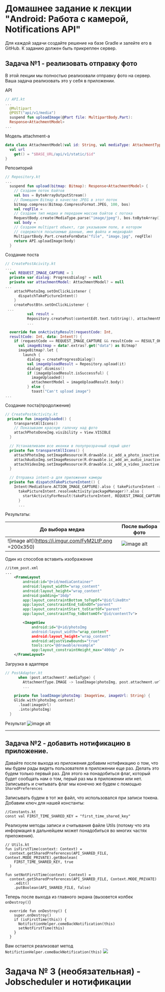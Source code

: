 # Домашнее задание к лекции "Android: Работа с камерой, Notifications API"
Для каждой задачи создайте решение на базе Gradle и залейте его в GitHub.
К заданию должен быть прикреплен сервер.

## Задача №1 - реализовать отправку фото
В этой лекции мы полностью реализовали отправку фото на сервер.
Ваша задача реализовать это у себя в приложении.

API
```kotlin
// API.kt
...
  @Multipart
  @POST("api/v1/media")
  suspend fun uploadImage(@Part file: MultipartBody.Part):
  Response<AttachmentModel>
...
```
Модель attachment-а
```kotlin
data class AttachmentModel(val id: String, val mediaType: AttachmentType) {
  val url
    get() = "$BASE_URL/api/v1/static/$id"
}
```


Репозиторий
```kotlin
// Repository.kt
...
  suspend fun upload(bitmap: Bitmap): Response<AttachmentModel> {
    // Создаем поток байтов 
    val bos = ByteArrayOutputStream()
    // Помещаем Bitmap в качестве JPEG в этот поток
    bitmap.compress(Bitmap.CompressFormat.JPEG, 100, bos)
    val reqFIle =
    // Создаем тип медиа и передаем массив байтов с потока
    RequestBody.create(MediaType.parse("image/jpeg"), bos.toByteArray())
    val body = 
    // Создаем multipart объект, где указываем поле, в котором
    // содержатся посылаемые данные, имя файла и медиафайл
    MultipartBody.Part.createFormData("file", "image.jpg", reqFIle)
    return API.uploadImage(body)
  }
```
Создание поста
```kotlin
// CreatePostAcivity.kt
...
  val REQUEST_IMAGE_CAPTURE = 1
  private var dialog: ProgressDialog? = null
  private var attachmentModel: AttachmentModel? = null
...
    attachPhotoImg.setOnClickListener {
      dispatchTakePictureIntent()
    }
    createPostBtn.setOnClickListener {
 ...
          val result =
          Repository.createPost(contentEdt.text.toString(), attachmentModel)
          ...

  override fun onActivityResult(requestCode: Int,
  resultCode: Int, data: Intent?) {
    if (requestCode == REQUEST_IMAGE_CAPTURE && resultCode == RESULT_OK) {
      val imageBitmap = data?.extras?.get("data") as Bitmap?
      imageBitmap?.let {
        launch {
          dialog = createProgressDialog()
          val imageUploadResult = Repository.upload(it)
          dialog?.dismiss()
          if (imageUploadResult.isSuccessful) {
            imageUploaded()
            attachmentModel = imageUploadResult.body()
          } else {
            toast("Can't upload image")
...

```
Создание поста(продолжение)
```kotlin
// CreatePostActivity.kt
 private fun imageUploaded() {
    transparetAllIcons()
    // Показываем красную галочку над фото
    attachPhotoDoneImg.visibility = View.VISIBLE
  }

  // Устанавливаем все иконки в полупрозрачный серый цвет
  private fun transparetAllIcons() {
    attachPhotoImg.setImageResource(R.drawable.ic_add_a_photo_inactive)
    attachAudioImg.setImageResource(R.drawable.ic_add_an_audio_inactive)
    attachVideoImg.setImageResource(R.drawable.ic_add_a_video_inactive)
  }

  // Отправка intent-а для приложения камеры
  private fun dispatchTakePictureIntent() {
    Intent(MediaStore.ACTION_IMAGE_CAPTURE).also { takePictureIntent ->
      takePictureIntent.resolveActivity(packageManager)?.also {
        startActivityForResult(takePictureIntent, REQUEST_IMAGE_CAPTURE)
      }
      ...
```
Результаты:

| До выбора медиа | После выбора фото|
| -------- | -------- |
|![image alt](https://i.imgur.com/FyM2LtP.png =200x350) | ![image alt](https://i.imgur.com/2xEvVkB.pnghttps://i.imgur.com/gguExx3.png) |

Один из способов вставить изображение
```xml
//item_post.xml
...
    <FrameLayout
        android:id="@+id/mediaContainer"
        android:layout_width="wrap_content"
        android:layout_height="wrap_content"
        android:padding="16dp"
        app:layout_constraintBottom_toTopOf="@id/likeBtn"
        app:layout_constraintEnd_toEndOf="parent"
        app:layout_constraintStart_toStartOf="parent"
        app:layout_constraintTop_toBottomOf="@id/contentTv">

        <ImageView
            android:id="@+id/photoImg
            android:layout_width="wrap_content"
            android:layout_height="wrap_content"
            android:adjustViewBounds="true"
            tools:src="@drawable/example"
            app:layout_constraintHeight_max="400dp" />
    </FrameLayout>
```
Загрузка в адаптере
```kotlin
// PostAdapter.kt
      when (post.attachment?.mediaType) {
        AttachmentType.IMAGE -> loadImage(photoImg, post.attachment.url) }
        ...
        
    private fun loadImage(photoImg: ImageView, imageUrl: String) {
    Glide.with(photoImg.context)
      .load(imageUrl)
      .into(photoImg)
  }

```
Результат
![image alt](https://i.imgur.com/Ktug15W.png)


___

## Задача №2 - добавить нотификацию в приложение.
Давайте после выхода из приложения добавим нотификацию о том, что мы будем рады видеть пользователя в приложении еще раз. Делать это будем только первый раз.
Для этого на понадобиться флаг, который будет сообщать нам о том, перый раз мы в приложении или нет. Записывать и считывать флаг мы конечно же будем с помощью `SharedPreferences`

Записывать будем в тот же файл, что использовался при записи токена.
Добавим ключ для нашей константы:
```kotlin=
//Constants.kt
const val FIRST_TIME_SHARED_KEY = "first_time_shared_key"
```
Реализуем методы записи и считывания файле Utils (потому что эта информация в дальнейшем может понадобиться во многих частях приложения).

```kotlin=
// Utils.kt
fun isFirstTime(context: Context) =
  context.getSharedPreferences(API_SHARED_FILE, Context.MODE_PRIVATE).getBoolean(
    FIRST_TIME_SHARED_KEY, true
  )

fun setNotFirstTime(context: Context) =
  context.getSharedPreferences(API_SHARED_FILE, Context.MODE_PRIVATE)
    .edit()
    .putBoolean(API_SHARED_FILE, false)
```

Теперь после выхода из главного экрана (вызовется колбек `onDestroy()`)
```kotlin=
  override fun onDestroy() {
    super.onDestroy()
    if (isFirstTime(this)) {
      NotifictionHelper.comeBackNotification(this)
      setNotFirstTime(this)
    }
  }
```
Вам остается реализоват метод `NotifictionHelper.comeBackNotification(this)`
![](https://i.imgur.com/jfJPKL6.jpg)


# Задача № 3 (необязательная) - Jobscheduler и нотификации